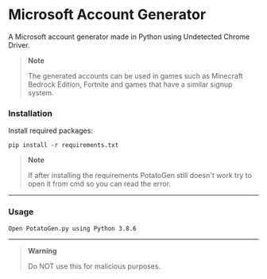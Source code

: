 # Microsoft Account Generator

A Microsoft account generator made in Python using Undetected Chrome Driver.

> **Note**
> 
> The generated accounts can be used in games such as Minecraft Bedrock Edition, Fortnite and games that have a similar signup system.

### Installation
Install required packages:

`pip install -r requirements.txt`

> **Note**
> 
> If after installing the requirements PotatoGen still doesn't work try to open it from cmd so you can read the error.

---

### Usage

`Open PotatoGen.py using Python 3.8.6`

---

> **Warning**
> 
> Do NOT use this for malicious purposes.
